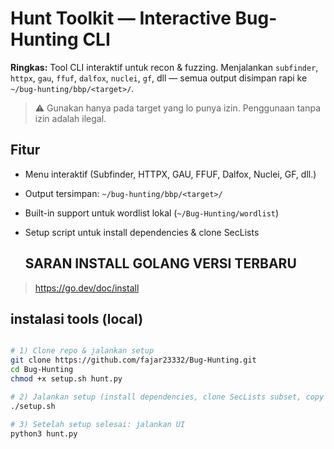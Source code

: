 # Hunt Toolkit — Interactive Bug-Hunting CLI

**Ringkas:** Tool CLI interaktif untuk recon & fuzzing. Menjalankan `subfinder`, `httpx`, `gau`, `ffuf`, `dalfox`, `nuclei`, `gf`, dll — semua output disimpan rapi ke `~/bug-hunting/bbp/<target>/`.

> ⚠️ Gunakan hanya pada target yang lo punya izin. Penggunaan tanpa izin adalah ilegal.

## Fitur
- Menu interaktif (Subfinder, HTTPX, GAU, FFUF, Dalfox, Nuclei, GF, dll.)
- Output tersimpan: `~/bug-hunting/bbp/<target>/`
- Built-in support untuk wordlist lokal (`~/Bug-Hunting/wordlist`)
- Setup script untuk install dependencies & clone SecLists


  ## SARAN INSTALL GOLANG VERSI TERBARU 
> https://go.dev/doc/install

## instalasi tools  (local)



```bash

# 1) Clone repo & jalankan setup
git clone https://github.com/fajar23332/Bug-Hunting.git
cd Bug-Hunting
chmod +x setup.sh hunt.py

# 2) Jalankan setup (install dependencies, clone SecLists subset, copy wordlists, dll.)
./setup.sh

# 3) Setelah setup selesai: jalankan UI
python3 hunt.py
